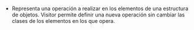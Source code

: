 - Representa una operación a realizar en los elementos de una estructura de objetos. Visitor permite definir una nueva operación sin cambiar las clases de los elementos en los que opera.
